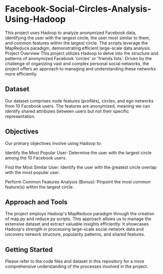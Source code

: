 # Facebook-Social-Circles-Analysis-Using-Hadoop
This project uses Hadoop to analyze anonymized Facebook data, identifying the user with the largest circle, the user most similar to them, and common features within the largest circle. The scripts leverage the MapReduce paradigm, demonstrating efficient large-scale data analysis.
Project Overview
This project utilizes Hadoop to delve into the structure and patterns of anonymized Facebook 'circles' or 'friends lists'. Driven by the challenge of organizing vast and complex personal social networks, the project offers an approach to managing and understanding these networks more efficiently.

## Dataset
Our dataset comprises node features (profiles), circles, and ego networks from 10 Facebook users. The features are anonymized, meaning we can identify shared attributes between users but not their specific representation.

## Objectives
Our primary objectives involve using Hadoop to:

Identify the Most Popular User: Determine the user with the largest circle among the 10 Facebook users.

Find the Most Similar User: Identify the user with the greatest circle overlap with the most popular user.

Perform Common Features Analysis (Bonus): Pinpoint the most common feature(s) within the largest circle.

## Approach and Tools
The project employs Hadoop's MapReduce paradigm through the creation of map.py and reduce.py scripts. This approach allows us to manage the extensive dataset and extract valuable insights efficiently. It showcases Hadoop's strength in processing large-scale social network data and uncovers network structure, popularity patterns, and shared features.

## Getting Started
Please refer to the code files and dataset in this repository for a more comprehensive understanding of the processes involved in the project.
